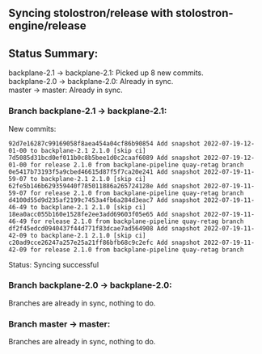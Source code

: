 ## Syncing stolostron/release with stolostron-engine/release

## Status Summary:

backplane-2.1 -> backplane-2.1: Picked up 8 new commits.  
backplane-2.0 -> backplane-2.0: Already in sync.  
master -> master: Already in sync.  

### Branch backplane-2.1 -> backplane-2.1:

New commits:

```
92d7e16287c99169058f8aea454a04cf86b90854 Add snapshot 2022-07-19-12-01-00 to backplane-2.1 2.1.0 [skip ci]
7d5085d31bcd0ef011b0c8b5bee1d0c2caaf6089 Add snapshot 2022-07-19-12-01-00 for release 2.1.0 from backplane-pipeline quay-retag branch
0e5417b73193f5a9cbed46615d87f5f7ca20e241 Add snapshot 2022-07-19-11-59-07 to backplane-2.1 2.1.0 [skip ci]
62fe5b146b629359440f785011886a265724128e Add snapshot 2022-07-19-11-59-07 for release 2.1.0 from backplane-pipeline quay-retag branch
d4100d55d9d235af2199c7453a4fb6a284d3eac7 Add snapshot 2022-07-19-11-46-49 to backplane-2.1 2.1.0 [skip ci]
18ea0acc055b160e1528fe2ee3add69603f05e65 Add snapshot 2022-07-19-11-46-49 for release 2.1.0 from backplane-pipeline quay-retag branch
df2f45edcd0940437f44d771f83dcae7ad564908 Add snapshot 2022-07-19-11-42-09 to backplane-2.1 2.1.0 [skip ci]
c20ad9cce26247a257e25a21ff86bfb68c9c2efc Add snapshot 2022-07-19-11-42-09 for release 2.1.0 from backplane-pipeline quay-retag branch
```

Status: Syncing successful

### Branch backplane-2.0 -> backplane-2.0:

Branches are already in sync, nothing to do.

### Branch master -> master:

Branches are already in sync, nothing to do.
